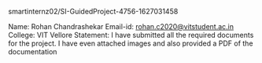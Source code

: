 smartinternz02/SI-GuidedProject-4756-1627031458

Name: Rohan Chandrashekar
Email-id: rohan.c2020@vitstudent.ac.in
College: VIT Vellore
Statement: I have submitted all the required documents for the project. I have even attached images and also provided a PDF of the documentation